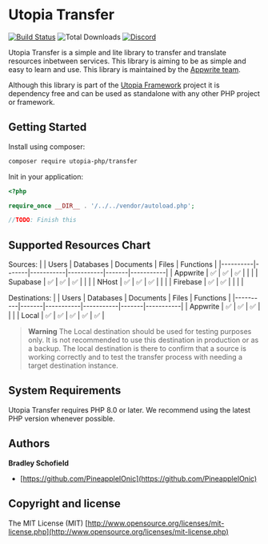 # Utopia Transfer

[![Build Status](https://travis-ci.com/utopia-php/transfer.svg?branch=main)](https://travis-ci.com/utopia-php/transfer)
![Total Downloads](https://img.shields.io/packagist/dt/utopia-php/transfer.svg)
[![Discord](https://img.shields.io/discord/564160730845151244?label=discord)](https://appwrite.io/discord)

Utopia Transfer is a simple and lite library to transfer and translate resources inbetween services. This library is aiming to be as simple and easy to learn and use. This library is maintained by the [Appwrite team](https://appwrite.io).

Although this library is part of the [Utopia Framework](https://github.com/utopia-php/framework) project it is dependency free and can be used as standalone with any other PHP project or framework.

## Getting Started

Install using composer:
```bash
composer require utopia-php/transfer
```

Init in your application:
```php
<?php

require_once __DIR__ . '/../../vendor/autoload.php';

//TODO: Finish this
```

## Supported Resources Chart

Sources:
|          | Users | Databases | Documents | Files | Functions |
|----------|-------|-----------|-----------|-------|-----------|
| Appwrite |   ✅   |     ✅     |     ✅     |       |           |
| Supabase |   ✅   |     ✅     |     ✅     |       |           |
| NHost    |   ✅   |     ✅     |     ✅     |       |           |
| Firebase |   ✅   |     ✅     |           |       |           |

Destinations:
|          | Users | Databases | Documents | Files | Functions |
|----------|-------|-----------|-----------|-------|-----------|
| Appwrite |   ✅   |     ✅     |     ✅     |       |           |
| Local    |   ✅   |     ✅     |     ✅     |   ✅   |     ✅     |

> **Warning**
> The Local destination should be used for testing purposes only. It is not recommended to use this destination in production or as a backup. The local destination is there to confirm that a source is working correctly and to test the transfer process with needing a target destination instance.



## System Requirements

Utopia Transfer requires PHP 8.0 or later. We recommend using the latest PHP version whenever possible.

## Authors

**Bradley Schofield**

+ [https://github.com/PineappleIOnic](https://github.com/PineappleIOnic)

## Copyright and license

The MIT License (MIT) [http://www.opensource.org/licenses/mit-license.php](http://www.opensource.org/licenses/mit-license.php)

